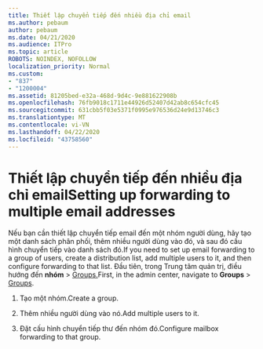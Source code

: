 ```yaml
---
title: Thiết lập chuyển tiếp đến nhiều địa chỉ email
ms.author: pebaum
author: pebaum
ms.date: 04/21/2020
ms.audience: ITPro
ms.topic: article
ROBOTS: NOINDEX, NOFOLLOW
localization_priority: Normal
ms.custom:
- "837"
- "1200004"
ms.assetid: 81205bed-e32a-468d-9d4c-9e881622908b
ms.openlocfilehash: 76fb9018c1711e44926d52407d42ab8c654cfc45
ms.sourcegitcommit: 631cbb5f03e5371f0995e976536d24e9d13746c3
ms.translationtype: MT
ms.contentlocale: vi-VN
ms.lasthandoff: 04/22/2020
ms.locfileid: "43758560"
---
```

# <a name="setting-up-forwarding-to-multiple-email-addresses"></a><span data-ttu-id="788f8-102">Thiết lập chuyển tiếp đến nhiều địa chỉ email</span><span class="sxs-lookup"><span data-stu-id="788f8-102">Setting up forwarding to multiple email addresses</span></span>

<span data-ttu-id="788f8-103">Nếu bạn cần thiết lập chuyển tiếp email đến một nhóm người dùng, hãy tạo một danh sách phân phối, thêm nhiều người dùng vào đó, và sau đó cấu hình chuyển tiếp vào danh sách đó.</span><span class="sxs-lookup"><span data-stu-id="788f8-103">If you need to set up email forwarding to a group of users, create a distribution list, add multiple users to it, and then configure forwarding to that list.</span></span> <span data-ttu-id="788f8-104">Đầu tiên, trong Trung tâm quản trị, điều hướng đến **nhóm** > [Groups.](https://portal.office.com/adminportal/home#/groups)</span><span class="sxs-lookup"><span data-stu-id="788f8-104">First, in the admin center, navigate to **Groups** > [Groups](https://portal.office.com/adminportal/home#/groups).</span></span>
  
1. <span data-ttu-id="788f8-105">Tạo một nhóm.</span><span class="sxs-lookup"><span data-stu-id="788f8-105">Create a group.</span></span>

2. <span data-ttu-id="788f8-106">Thêm nhiều người dùng vào nó.</span><span class="sxs-lookup"><span data-stu-id="788f8-106">Add multiple users to it.</span></span>

3. <span data-ttu-id="788f8-107">Đặt cấu hình chuyển tiếp thư đến nhóm đó.</span><span class="sxs-lookup"><span data-stu-id="788f8-107">Configure mailbox forwarding to that group.</span></span>
